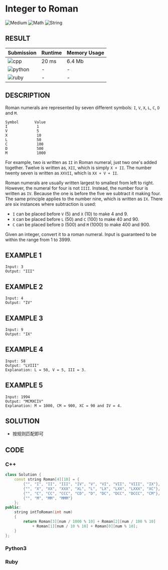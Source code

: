 # Integer to Roman

![Medium](https://img.shields.io/badge/-Medium-f0ad4e.svg) ![Math](https://img.shields.io/badge/数学-Math-007ec6.svg) ![String](https://img.shields.io/badge/字符串-String-007ec6.svg)

## RESULT

| Submission                                                        | Runtime | Memory Usage |
| ----------------------------------------------------------------- | ------- | ------------ |
| ![cpp](https://img.shields.io/badge/leetcode012-cpp-f34b7d.svg)   | 20 ms   | 6.4 Mb       |
| ![python](https://img.shields.io/badge/leetcode012-py-3572A5.svg) | -       | -            |
| ![ruby](https://img.shields.io/badge/leetcode012-rb-701516.svg)   | -       | -            |

## DESCRIPTION

Roman numerals are represented by seven different symbols: `I`, `V`, `X`, `L`, `C`, `D` and `M`.

```
Symbol       Value
I             1
V             5
X             10
L             50
C             100
D             500
M             1000
```

For example, two is written as `II` in Roman numeral, just two one's added together. Twelve is written as, `XII`, which is simply `X + II`. The number twenty seven is written as `XXVII`, which is `XX + V + II`.

Roman numerals are usually written largest to smallest from left to right. However, the numeral for four is not `IIII`. Instead, the number four is written as `IV`. Because the one is before the five we subtract it making four. The same principle applies to the number nine, which is written as `IX`. There are six instances where subtraction is used:

* `I` can be placed before `V` (5) and `X` (10) to make 4 and 9. 
* `X` can be placed before `L` (50) and `C` (100) to make 40 and 90. 
* `C` can be placed before `D` (500) and `M` (1000) to make 400 and 900.

Given an integer, convert it to a roman numeral. Input is guaranteed to be within the range from 1 to 3999.

## EXAMPLE 1

```plain
Input: 3
Output: "III"
```

## EXAMPLE 2

```plain
Input: 4
Output: "IV"
```

## EXAMPLE 3

```plain
Input: 9
Output: "IX"
```

## EXAMPLE 4

```plain
Input: 58
Output: "LVIII"
Explanation: L = 50, V = 5, III = 3.
```

## EXAMPLE 5

```plain
Input: 1994
Output: "MCMXCIV"
Explanation: M = 1000, CM = 900, XC = 90 and IV = 4.
```

## SOLUTION

* 按规则匹配即可

## CODE

### C++

```cpp
class Solution {
    const string Roman[4][10] = {
        {"", "I", "II", "III", "IV", "V", "VI", "VII", "VIII", "IX"},
        {"", "X", "XX", "XXX", "XL", "L", "LX", "LXX", "LXXX", "XC"},
        {"", "C", "CC", "CCC", "CD", "D", "DC", "DCC", "DCCC", "CM"},
        {"", "M", "MM", "MMM"}
    };
public:
    string intToRoman(int num)
    {
        return Roman[3][num / 1000 % 10] + Roman[2][num / 100 % 10]
            + Roman[1][num / 10 % 10] + Roman[0][num % 10];
    }
};
```

### Python3

### Ruby

